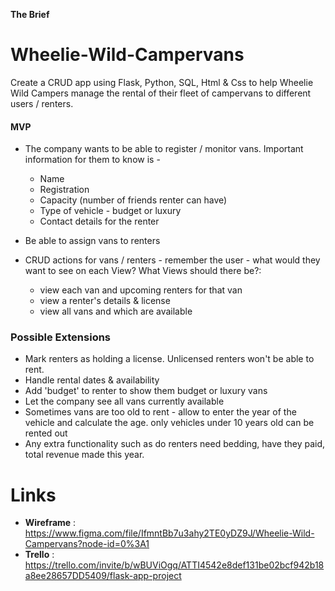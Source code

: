 **The Brief**

# Wheelie-Wild-Campervans
Create a CRUD app using Flask, Python, SQL, Html &amp; Css to help Wheelie Wild Campers manage the rental of their fleet of campervans to different users / renters. 

#### MVP
- The company wants to be able to register / monitor vans. Important information for them to know is -
  - Name
  - Registration
  - Capacity (number of friends renter can have)
  - Type of vehicle - budget or luxury
  - Contact details for the renter
  
- Be able to assign vans to renters
- CRUD actions for vans / renters - remember the user - what would they want to see on each View? What Views should there be?:
    - view each van and upcoming renters for that van
    - view a renter's details & license
    - view all vans and which are available 

### Possible Extensions
- Mark renters as holding a license. Unlicensed renters won't be able to rent.
- Handle rental dates & availability
- Add 'budget' to renter to show them budget or luxury vans
- Let the company see all vans currently available 
- Sometimes vans are too old to rent - allow to enter the year of the vehicle and calculate the age. only vehicles under 10 years old can be rented out 
- Any extra functionality such as do renters need bedding, have they paid, total revenue made this year.

# Links
- **Wireframe** : https://www.figma.com/file/IfmntBb7u3ahy2TE0yDZ9J/Wheelie-Wild-Campervans?node-id=0%3A1
- **Trello** : https://trello.com/invite/b/wBUViOgq/ATTI4542e8def131be02bcf942b18a8ee28657DD5409/flask-app-project
